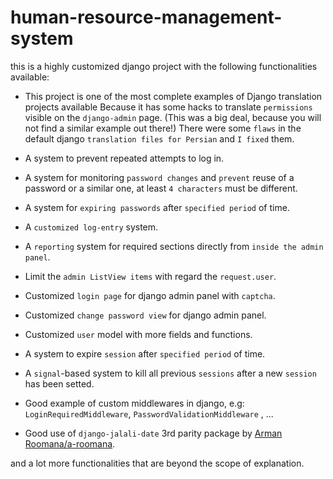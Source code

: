 # human-resource-management-system

this is a highly customized django project with the following functionalities available:

- This project is one of the most complete examples of Django translation projects available
  Because it has some hacks to translate `permissions` visible on the `django-admin` page. (This was a big deal, because you will not find a similar example out there!)
  There were some `flaws` in the default django `translation files for Persian` and `I fixed` them.

- A system to prevent repeated attempts to log in.

- A system for monitoring `password changes` and `prevent` reuse of a password or a similar one, at least `4 characters` must be different.

- A system for `expiring passwords` after `specified period` of time.

- A `customized log-entry` system.

- A `reporting` system for required sections directly from `inside the admin panel`.

- Limit the `admin ListView items` with regard the `request.user`.

- Customized `login page` for django admin panel with `captcha`.

- Customized `change password view` for django admin panel.

- Customized `user` model with more fields and functions.

- A system to expire `session` after `specified period` of time.

- A `signal`-based system to kill all previous `sessions` after a new `session` has been setted.

- Good example of custom middlewares in django, e.g: `LoginRequiredMiddleware`, `PasswordValidationMiddleware` , ...

- Good use of `django-jalali-date` 3rd parity package by [Arman Roomana/a-roomana](https://github.com/a-roomana/django-jalali-date).

and a lot more functionalities that are beyond the scope of explanation.
